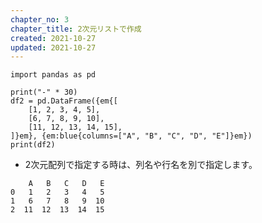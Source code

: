 ```yaml
---
chapter_no: 3
chapter_title: 2次元リストで作成
created: 2021-10-27
updated: 2021-10-27
---
```

```:2次元リストで作成
import pandas as pd

print("-" * 30)
df2 = pd.DataFrame({em{[
    [1, 2, 3, 4, 5],
    [6, 7, 8, 9, 10],
    [11, 12, 13, 14, 15],
]}em}, {em:blue{columns=["A", "B", "C", "D", "E"]}em})
print(df2)
```
- 2次元配列で指定する時は、列名や行名を別で指定します。

```output:出力
    A   B   C   D   E
0   1   2   3   4   5
1   6   7   8   9  10
2  11  12  13  14  15
```
